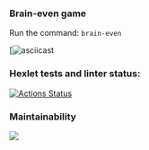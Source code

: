 ### Brain-evеn game

Run the command: `brain-even`

[![asciicast]( https://asciinema.org/a/sEfLUTum6HVDx4hsTpebFxZ7s)


### Hexlet tests and linter status:
[![Actions Status](https://github.com/Duozoid/frontend-project-lvl1/workflows/hexlet-check/badge.svg)](https://github.com/Duozoid/frontend-project-lvl1/actions)

### Maintainability 
<a href="https://codeclimate.com/github/codeclimate/codeclimate/maintainability"><img src="https://api.codeclimate.com/v1/badges/a99a88d28ad37a79dbf6/maintainability" /></a>

